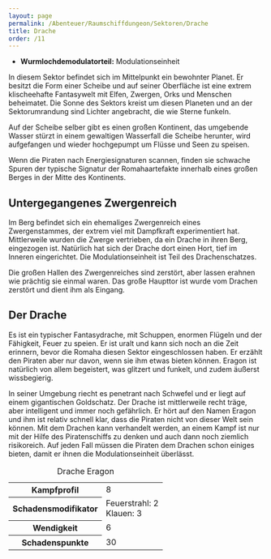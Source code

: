 ```yaml
---
layout: page
permalink: /Abenteuer/Raumschiffdungeon/Sektoren/Drache
title: Drache
order: /11
---
```


- **Wurmlochdemodulatorteil:** Modulationseinheit

In diesem Sektor befindet sich im Mittelpunkt ein bewohnter Planet. Er besitzt die Form einer Scheibe und auf seiner Oberfläche ist eine extrem klischeehafte Fantasywelt mit Elfen, Zwergen, Orks und Menschen beheimatet. Die Sonne des Sektors kreist um diesen Planeten und an der Sektorumrandung sind Lichter angebracht, die wie Sterne funkeln.

Auf der Scheibe selber gibt es einen großen Kontinent, das umgebende Wasser stürzt in einem gewaltigen Wasserfall die Scheibe herunter, wird aufgefangen und wieder hochgepumpt um Flüsse und Seen zu speisen.

Wenn die Piraten nach Energiesignaturen scannen, finden sie schwache Spuren der typische Signatur der Romahaartefakte innerhalb eines großen Berges in der Mitte des Kontinents.

## Untergegangenes Zwergenreich

Im Berg befindet sich ein ehemaliges Zwergenreich eines Zwergenstammes, der extrem viel mit Dampfkraft experimentiert hat. Mittlerweile wurden die Zwerge vertrieben, da ein Drache in ihren Berg, eingezogen ist. Natürlich hat sich der Drache dort einen Hort, tief im Inneren eingerichtet. Die Modulationseinheit ist Teil des Drachenschatzes.

Die großen Hallen des Zwergenreiches sind zerstört, aber lassen erahnen wie prächtig sie einmal waren. Das große Haupttor ist wurde vom Drachen zerstört und dient ihm als Eingang.

## Der Drache

Es ist ein typischer Fantasydrache, mit Schuppen, enormen Flügeln und der Fähigkeit, Feuer zu speien. Er ist uralt und kann sich noch an die Zeit erinnern, bevor die Romaha diesen Sektor eingeschlossen haben. Er erzählt den Piraten aber nur davon, wenn sie ihm etwas bieten können. Eragon ist natürlich von allem begeistert, was glitzert und funkelt, und zudem äußerst wissbegierig.

In seiner Umgebung riecht es penetrant nach Schwefel und er liegt auf einem gigantischen Goldschatz. Der Drache ist mittlerweile recht träge, aber intelligent und immer noch gefährlich. Er hört auf den Namen Eragon und ihm ist relativ schnell klar, dass die Piraten nicht von dieser Welt sein können. Mit dem Drachen kann verhandelt werden, an einem Kampf ist nur mit der Hilfe des Piratenschiffs zu denken und auch dann noch ziemlich risikoreich. Auf jeden Fall müssen die Piraten dem Drachen schon einiges bieten, damit er ihnen die Modulationseinheit überlässt.

<table>
<caption>Drache Eragon</caption>
<tbody>
<tr><th>Kampfprofil</th><td>8</td></tr>
<tr><th>Schadensmodifikator</th><td>Feuerstrahl: 2<br/>
Klauen: 3</td></tr>
<tr><th>Wendigkeit</th><td>6</td></tr>
<tr><th>Schadenspunkte</th><td>30</td></tr>
</tbody>
</table>
